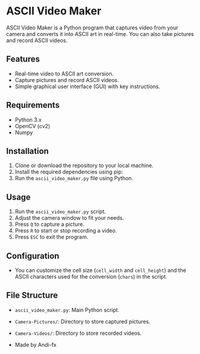 # ASCII Video Maker

ASCII Video Maker is a Python program that captures video from your camera and converts it into ASCII art in real-time. You can also take pictures and record ASCII videos.

## Features

- Real-time video to ASCII art conversion.
- Capture pictures and record ASCII videos.
- Simple graphical user interface (GUI) with key instructions.

## Requirements

- Python 3.x
- OpenCV (cv2)
- Numpy

## Installation

1. Clone or download the repository to your local machine.
2. Install the required dependencies using pip:
3. Run the `ascii_video_maker.py` file using Python.

## Usage

1. Run the `ascii_video_maker.py` script.
2. Adjust the camera window to fit your needs.
3. Press `Q` to capture a picture.
4. Press `R` to start or stop recording a video.
5. Press `ESC` to exit the program.

## Configuration

- You can customize the cell size (`cell_width` and `cell_height`) and the ASCII characters used for the conversion (`chars`) in the script.

## File Structure

- `ascii_video_maker.py`: Main Python script.
- `Camera-Pictures/`: Directory to store captured pictures.
- `Camera-Videos/`: Directory to store recorded videos.

- Made by Andi-fx
